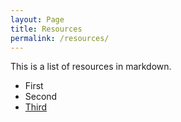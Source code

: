 ```yaml
---
layout: Page
title: Resources
permalink: /resources/
---
```

This is a list of resources in markdown.

* First
* Second
* [Third](http://www.yahoo.com)
